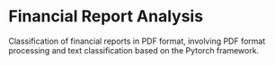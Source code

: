 # Financial Report Analysis
Classification of financial reports in PDF format, involving PDF format processing and text classification based on the Pytorch framework.
